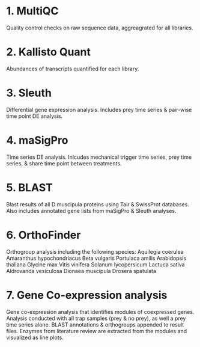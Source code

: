 # 1. MultiQC

Quality control checks on raw sequence data, aggreagrated for all libraries.

# 2. Kallisto Quant

Abundances of transcripts quantified for each library.

# 3. Sleuth

Differential gene expression analysis.
Includes prey time series & pair-wise time point DE analysis.

# 4. maSigPro

Time series DE analysis.
Inlcudes mechanical trigger time series, prey time series, & share time point between treatments. 

# 5. BLAST

Blast results of all D muscipula proteins using Tair & SwissProt databases.
Also includes annotated gene lists from maSigPro & Sleuth analyses.

# 6. OrthoFinder

Orthogroup analysis including the following species:
Aquilegia coerulea 
Amaranthus hypochondriacus
Beta vulgaris
Portulaca amilis
Arabidopsis thaliana
Glycine max
Vitis vinifera
Solanum lycopersicum
Lactuca sativa
Aldrovanda vesiculosa
Dionaea muscipula
Drosera spatulata

# 7. Gene Co-expression analysis

Gene co-expression analysis that identifies modules of coexpressed genes. Analysis conducted with all trap samples (prey & no prey), as well a prey time series alone. BLAST annotations & orthogroups appended to result files. Enzymes from literature review are extracted from the modules and visualized as line plots. 


